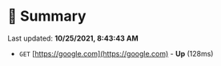# 📖 Summary
Last updated: **10/25/2021, 8:43:43 AM**

- `GET` [https://google.com](https://google.com) - **Up** (128ms)
